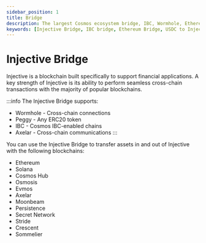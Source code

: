 ```yaml
---
sidebar_position: 1
title: Bridge
description: The largest Cosmos ecosystem bridge, IBC, Wormhole, Ethereum, Solana, Osmosis, CosmosHub, Axelar, Moonbeam, Secret Network, Crescent, Stride
keywords: [Injective Bridge, IBC bridge, Ethereum Bridge, USDC to Injective ]
---
```


# Injective Bridge

Injective is a blockchain built specifically to support financial applications. A key strength of Injective is its ability to perform seamless cross-chain transactions with the majority of popular blockchains.

:::info
The Injective Bridge supports:
- Wormhole - Cross-chain connections
- Peggy - Any ERC20 token
- IBC - Cosmos IBC-enabled chains
- Axelar - Cross-chain communications
:::

You can use the Injective Bridge to transfer assets in and out of Injective with the following blockchains:

- Ethereum 
- Solana
- Cosmos Hub
- Osmosis
- Evmos
- Axelar
- Moonbeam
- Persistence
- Secret Network
- Stride
- Crescent
- Sommelier